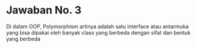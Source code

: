 # Jawaban No. 3

Di dalam OOP, Polymorphism artinya adalah satu interface atau antarmuka yang bisa dipakai oleh banyak class yang berbeda dengan sifat dan bentuk yang berbeda